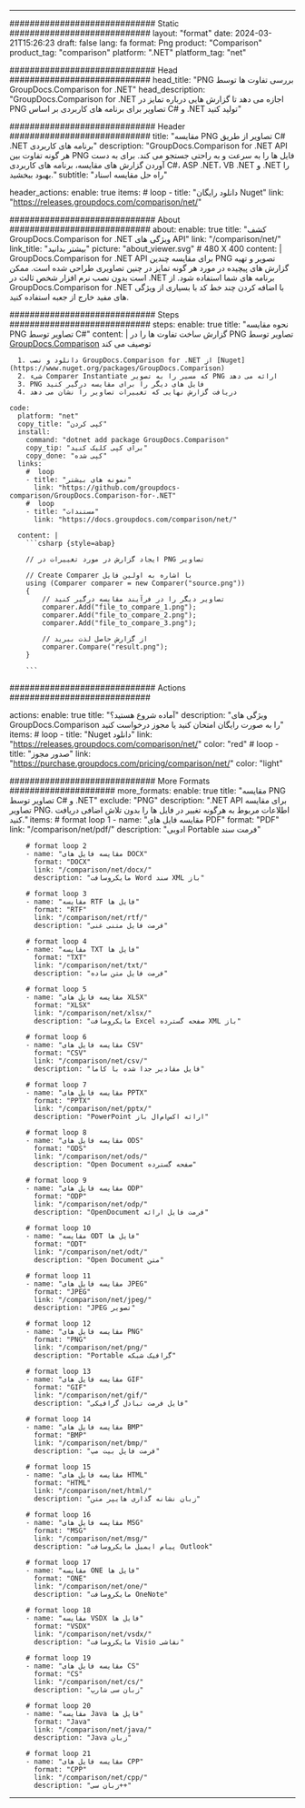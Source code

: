 
---
############################# Static ############################
layout: "format"
date:  2024-03-21T15:26:23
draft: false
lang: fa
format: Png
product: "Comparison"
product_tag: "comparison"
platform: ".NET"
platform_tag: "net"

############################# Head ############################
head_title: "PNG بررسی تفاوت ها توسط GroupDocs.Comparison for .NET"
head_description: "GroupDocs.Comparison for .NET اجازه می دهد تا گزارش هایی درباره تمایز در PNG تصاویر برای برنامه های کاربردی بر اساس C# و .NET تولید کنید"

############################# Header ############################
title: "مقایسه PNG تصاویر از طریق C# .NET برنامه های کاربردی" 
description: "GroupDocs.Comparison for .NET API هر گونه تفاوت بین PNG فایل ها را به سرعت و به راحتی جستجو می کند. برای به دست آوردن گزارش های مقایسه، برنامه های کاربردی C#، ASP .NET، VB .NET و .NET را بهبود ببخشید."
subtitle: "راه حل مقایسه اسناد" 

header_actions:
  enable: true
  items:
    #  loop
    - title: "دانلود رایگان Nuget"
      link: "https://releases.groupdocs.com/comparison/net/"
      
############################# About ############################
about:
    enable: true
    title: "کشف GroupDocs.Comparison for .NET ویژگی های API"
    link: "/comparison/net/"
    link_title: "بیشتر بدانید"
    picture: "about_viewer.svg" # 480 X 400
    content: |
       GroupDocs.Comparison for .NET API برای مقایسه چندین PNG تصویر و تهیه گزارش های پیچیده در مورد هر گونه تمایز در چنین تصاویری طراحی شده است. ممکن است بدون نصب نرم افزار شخص ثالث در .NET برنامه های شما استفاده شود. از GroupDocs.Comparison for .NET با اضافه کردن چند خط کد با بسیاری از ویژگی های مفید خارج از جعبه استفاده کنید.

############################# Steps ############################
steps:
    enable: true
    title: "نحوه مقایسه PNG تصاویر توسط C#"
    content: |
      گزارش ساخت تفاوت ها را در PNG تصاویر توسط [GroupDocs.Comparison](https://products.groupdocs.com/comparison/net/) توصیف می کند
      
      1. دانلود و نصب GroupDocs.Comparison for .NET از [Nuget](https://www.nuget.org/packages/GroupDocs.Comparison)
      2. شیء Comparer Instantiate که مسیر را به تصویر PNG ارائه می دهد
      3. PNG فایل های دیگر را برای مقایسه درگیر کنید
      4. دریافت گزارش نهایی که تغییرات تصاویر را نشان می دهد
   
    code:
      platform: "net"
      copy_title: "کپی کردن"
      install:
        command: "dotnet add package GroupDocs.Comparison"
        copy_tip: "برای کپی کلیک کنید"
        copy_done: "کپی شده"
      links:
        #  loop
        - title: "نمونه های بیشتر"
          link: "https://github.com/groupdocs-comparison/GroupDocs.Comparison-for-.NET"
        #  loop
        - title: "مستندات"
          link: "https://docs.groupdocs.com/comparison/net/"
          
      content: |
        ```csharp {style=abap}

        // ایجاد گزارش در مورد تغییرات در PNG تصاویر

        // Create Comparer با اشاره به اولین فایل
        using (Comparer comparer = new Comparer("source.png"))
        {
            // تصاویر دیگر را در فرآیند مقایسه درگیر کنید
        	comparer.Add("file_to_compare_1.png");
            comparer.Add("file_to_compare_2.png");
            comparer.Add("file_to_compare_3.png");

            // از گزارش حاصل لذت ببرید
            comparer.Compare("result.png"); 
        }
        
        ```            

############################# Actions ############################

actions:
  enable: true
  title: "آماده شروع هستید؟"
  description: "ویژگی های GroupDocs.Comparison را به صورت رایگان امتحان کنید یا مجوز درخواست کنید"
  items:
    #  loop
    - title: "Nuget دانلود"
      link: "https://releases.groupdocs.com/comparison/net/"
      color: "red"
        #  loop
    - title: "صدور مجوز"
      link: "https://purchase.groupdocs.com/pricing/comparison/net/"
      color: "light"


############################# More Formats #####################
more_formats:
    enable: true
    title: "مقایسه PNG تصاویر توسط C# و .NET"
    exclude: "PNG"
    description: ".NET API برای مقایسه تصاویر PNG. اطلاعات مربوط به هرگونه تغییر در فایل ها را بدون تلاش اضافی دریافت کنید."
    items: 
        # format loop 1
        - name: "مقایسه فایل های PDF"
          format: "PDF"
          link: "/comparison/net/pdf/"
          description: "ادوبی Portable فرمت سند"

        # format loop 2
        - name: "مقایسه فایل های DOCX"
          format: "DOCX"
          link: "/comparison/net/docx/"
          description: "مایکروسافت Word سند XML باز"

        # format loop 3
        - name: "مقایسه RTF فایل ها"
          format: "RTF"
          link: "/comparison/net/rtf/"
          description: "فرمت فایل متنی غنی"

        # format loop 4
        - name: "مقایسه TXT فایل ها"
          format: "TXT"
          link: "/comparison/net/txt/"
          description: "فرمت فایل متن ساده"

        # format loop 5
        - name: "مقایسه فایل های XLSX"
          format: "XLSX"
          link: "/comparison/net/xlsx/"
          description: "مایکروسافت Excel صفحه گسترده XML باز"

        # format loop 6
        - name: "مقایسه فایل های CSV"
          format: "CSV"
          link: "/comparison/net/csv/"
          description: "فایل مقادیر جدا شده با کاما"

        # format loop 7
        - name: "مقایسه فایل های PPTX"
          format: "PPTX"
          link: "/comparison/net/pptx/"
          description: "PowerPoint ارائه اکس‌ام‌ال باز"

        # format loop 8
        - name: "مقایسه فایل های ODS"
          format: "ODS"
          link: "/comparison/net/ods/"
          description: "Open Document صفحه گسترده"

        # format loop 9
        - name: "مقایسه فایل های ODP"
          format: "ODP"
          link: "/comparison/net/odp/"
          description: "OpenDocument فرمت فایل ارائه"

        # format loop 10
        - name: "مقایسه ODT فایل ها"
          format: "ODT"
          link: "/comparison/net/odt/"
          description: "Open Document متن"

        # format loop 11
        - name: "مقایسه فایل های JPEG"
          format: "JPEG"
          link: "/comparison/net/jpeg/"
          description: "JPEG تصویر"

        # format loop 12
        - name: "مقایسه فایل های PNG"
          format: "PNG"
          link: "/comparison/net/png/"
          description: "Portable گرافیک شبکه"

        # format loop 13
        - name: "مقایسه فایل های GIF"
          format: "GIF"
          link: "/comparison/net/gif/"
          description: "فایل فرمت تبادل گرافیکی"

        # format loop 14
        - name: "مقایسه فایل های BMP"
          format: "BMP"
          link: "/comparison/net/bmp/"
          description: "فرمت فایل بیت مپ"

        # format loop 15
        - name: "مقایسه فایل های HTML"
          format: "HTML"
          link: "/comparison/net/html/"
          description: "زبان نشانه گذاری هایپر متن"

        # format loop 16
        - name: "مقایسه فایل های MSG"
          format: "MSG"
          link: "/comparison/net/msg/"
          description: "پیام ایمیل مایکروسافت Outlook"

        # format loop 17
        - name: "مقایسه ONE فایل ها"
          format: "ONE"
          link: "/comparison/net/one/"
          description: "مایکروسافت OneNote"

        # format loop 18
        - name: "مقایسه VSDX فایل ها"
          format: "VSDX"
          link: "/comparison/net/vsdx/"
          description: "مایکروسافت Visio نقاشی"

        # format loop 19
        - name: "مقایسه فایل های CS"
          format: "CS"
          link: "/comparison/net/cs/"
          description: "زبان سی شارپ"

        # format loop 20
        - name: "مقایسه Java فایل ها"
          format: "Java"
          link: "/comparison/net/java/"
          description: "Java زبان"
          
        # format loop 21
        - name: "مقایسه فایل های CPP"
          format: "CPP"
          link: "/comparison/net/cpp/"
          description: "زبان سی++"
---